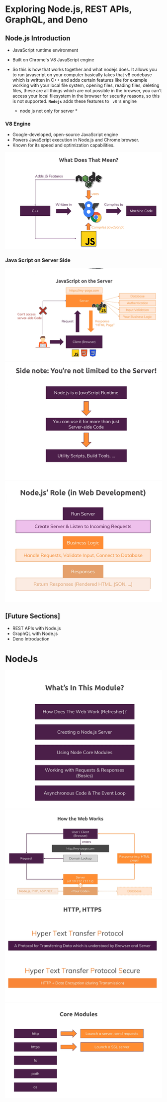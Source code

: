 # Exploring Node.js, REST APIs, GraphQL, and Deno

## Node.js Introduction

*   JavaScript runtime environment 
*   Built on Chrome's V8 JavaScript engine
*   So this is how that works together and what nodejs does. It allows you to run javascript on your computer
    basically takes that v8 codebase which is written in C++ and adds certain features like for example     
    working with your local file system, opening files, reading files, deleting files,
    these are all things which are not possible in the browser, you can't access your local filesystem in the browser for security reasons, so this is not supported.
    **` Nodejs `** adds these features to  ` v8'`s engine 
     
    * node js not only for server *
### V8 Engine

*   Google-developed, open-source JavaScript engine
*   Powers JavaScript execution in Node.js and Chrome browser.
*   Known for its speed and optimization capabilities.


![alt text](image.png)


### Java Script on Server Side

![alt text](image-1.png)
![alt text](image-3.png)
![alt text](image-2.png)





## [Future Sections] 

*   REST APIs with Node.js
*   GraphQL with Node.js
*   Deno Introduction 

# NodeJs
![alt text](image-4.png)
![alt text](image-5.png)
![alt text](image-6.png)
![alt text](image-7.png)

